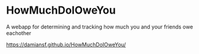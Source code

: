 # HowMuchDoIOweYou
A webapp for determining and tracking how much you and your friends owe eachother

https://damiansf.github.io/HowMuchDoIOweYou/
